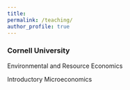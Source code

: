 ```yaml
---
title:
permalink: /teaching/
author_profile: true
---
```


### Cornell University

Environmental and Resource Economics

Introductory Microeconomics